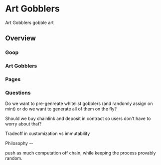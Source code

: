 # Art Gobblers

Art Gobblers gobble art 

## Overview 

### Goop 

### Art Gobblers

### Pages

### Questions 

Do we want to pre-genreate whitelist gobblers (and randomly assign on mint) or do we want to generate all of them on the fly? 

Should we buy chainlink and deposit in contract so users don't have to worry about that? 

Tradeoff in customization vs immutability

Philosophy -- 

push as much computation off chain, while keeping the process provably random. 
